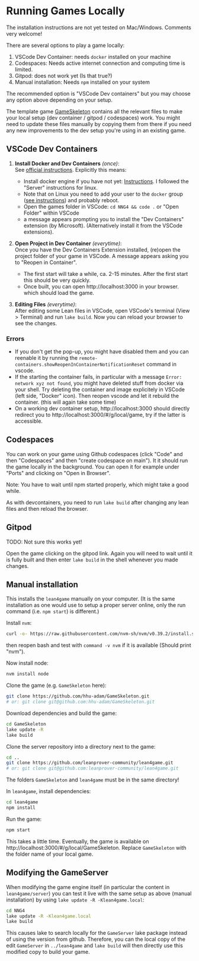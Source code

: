 # Running Games Locally

The installation instructions are not yet tested on Mac/Windows. Comments very welcome!

There are several options to play a game locally:

1. VSCode Dev Container: needs `docker` installed on your machine
2. Codespaces: Needs active internet connection and computing time is limited.
3. Gitpod: does not work yet (Is that true?)
4. Manual installation: Needs `npm` installed on your system

The recommended option is "VSCode Dev containers" but you may choose any option above depending on your setup.

The template game [GameSkeleton](https://github.com/hhu-adam/GameSkeleton) contains all the relevant files to make your local setup (dev container / gitpod / codespaces) work. You might need to update these files manually by copying them from there if you need any new improvements to the dev setup you're using in an existing game.

## VSCode Dev Containers

1.  **Install Docker and Dev Containers** *(once)*:<br/>
    See [official instructions](https://code.visualstudio.com/docs/devcontainers/containers#_getting-started).
    Explicitly this means:
    * Install docker engine if you have not yet: [Instructions](https://docs.docker.com/engine/install/).
      I followed the "Server" instructions for linux.
    * Note that on Linux you need to add your user to the `docker` group
      ([see instructions](https://docs.docker.com/engine/install/linux-postinstall/)) and probably reboot.
    * Open the games folder in VSCode: `cd NNG4 && code .` or "Open Folder" within VSCode
    * a message appears prompting you to install the "Dev Containers" extension (by Microsoft). (Alternatively install it from the VSCode extensions).

2.  **Open Project in Dev Container** *(everytime)*:<br/>
    Once you have the Dev Containers Extension installed, (re)open the project folder of your game in VSCode.
    A message appears asking you to "Reopen in Container".

    * The first start will take a while, ca. 2-15 minutes. After the first
      start this should be very quickly.
    * Once built, you can open http://localhost:3000 in your browser. which should load the game.

3.  **Editing Files** *(everytime)*:<br/>
    After editing some Lean files in VSCode, open VSCode's terminal (View > Terminal) and run `lake build`. Now you can reload your browser to see the changes.

### Errors

* If you don't get the pop-up, you might have disabled them and you can reenable it by
  running the `remote-containers.showReopenInContainerNotificationReset` command in vscode.
* If the starting the container fails, in particular with a message `Error: network xyz not found`,
  you might have deleted stuff from docker via your shell. Try deleting the container and image
  explicitely in VSCode (left side, "Docker" icon). Then reopen vscode and let it rebuild the
  container. (this will again take some time)
* On a working dev container setup, http://localhost:3000 should directly redirect you to http://localhost:3000/#/g/local/game, try if the latter is accessible.

## Codespaces

You can work on your game using Github codespaces (click "Code" and then "Codespaces" and then "create codespace on main"). It it should run the game locally in the background. You can open it for example under "Ports" and clicking on "Open in Browser".

Note: You have to wait until npm started properly, which might take a good while.

As with devcontainers, you need to run `lake build` after changing any lean files and then reload the browser.

## Gitpod

TODO: Not sure this works yet!

Open the game clicking on the gitpod link. Again you will need to wait until it is fully built and then enter `lake build` in the shell whenever you made changes.

## Manual installation

This installs the `lean4game` manually on your computer. (It is the same installation as one would
use to setup a proper server online, only the run command (i.e. `npm start`) is different.)

Install `nvm`:
```bash
curl -o- https://raw.githubusercontent.com/nvm-sh/nvm/v0.39.2/install.sh | bash
```
then reopen bash and test with `command -v nvm` if it is available (Should print "nvm").

Now install node:
```bash
nvm install node
```

Clone the game (e.g. `GameSkeleton` here):
```bash
git clone https://github.com/hhu-adam/GameSkeleton.git
# or: git clone git@github.com:hhu-adam/GameSkeleton.git
```

Download dependencies and build the game:
```bash
cd GameSkeleton
lake update -R
lake build
```

Clone the server repository into a directory next to the game:
```bash
cd ..
git clone https://github.com/leanprover-community/lean4game.git
# or: git clone git@github.com:leanprover-community/lean4game.git
```
The folders `GameSkeleton` and `lean4game` must be in the same directory!

In `lean4game`, install dependencies:
```bash
cd lean4game
npm install
```

Run the game:
```bash
npm start
```

This takes a little time. Eventually, the game is available on http://localhost:3000/#/g/local/GameSkeleton. Replace `GameSkeleton` with the folder name of your local game.

## Modifying the GameServer

When modifying the game engine itself (in particular the content in `lean4game/server`) you can test it live with the same setup as above (manual installation) by using `lake update -R -Klean4game.local`:

```bash
cd NNG4
lake update -R -Klean4game.local
lake build
```
This causes lake to search locally for the `GameServer` lake package instead of using the version from github. Therefore, you can the local copy of the edit `GameServer` in `../lean4game` and
`lake build` will then directly use this modified copy to build your game.
